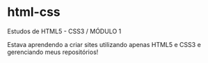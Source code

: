 # html-css
 Estudos de HTML5 - CSS3  / MÓDULO 1

Estava aprendendo a criar sites utilizando apenas HTML5 e CSS3 e gerenciando meus repositórios!